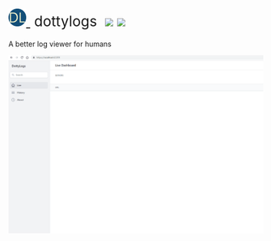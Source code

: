 <h1 style="font-weight:normal">
  <a href="https://github.com/dottylogs/dottylogs">
    <img src=https://github.com/dottylogs/dottylogs/raw/master/docs/icon.png alt="DottyLogs" width=35>
  </a>
  &nbsp;dottylogs&nbsp;
  <a href="https://github.com/dottylogs/dottylogs/releases"><img src=https://img.shields.io/github/release/dottylogs/dottylogs.svg?colorB=58839b></a>
  <a href="https://github.com/dottylogs/dottylogs/blob/master/LICENSE"><img src=https://img.shields.io/github/license/dottylogs/dottylogs.svg?colorB=ff0000></a>
</h1>

A better log viewer for humans
<br>

<p align="center">
  <img alt="gif" src="https://raw.githubusercontent.com/dottylogs/dottylogs/master/docs/dottyweek1.gif">
</p>
